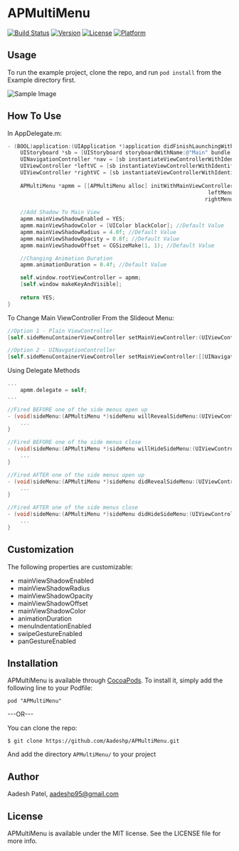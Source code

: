 # APMultiMenu

[![Build Status](https://travis-ci.org/Aadeshp/APMultiMenu.svg?branch=master)](https://travis-ci.org/Aadeshp/APMultiMenu)
[![Version](https://img.shields.io/cocoapods/v/APMultiMenu.svg?style=flat)](http://cocoadocs.org/docsets/APMultiMenu)
[![License](https://img.shields.io/cocoapods/l/APMultiMenu.svg?style=flat)](http://cocoadocs.org/docsets/APMultiMenu)
[![Platform](https://img.shields.io/cocoapods/p/APMultiMenu.svg?style=flat)](http://cocoadocs.org/docsets/APMultiMenu)

## Usage

To run the example project, clone the repo, and run `pod install` from the Example directory first.

![Sample Image](https://cloud.githubusercontent.com/assets/8670066/6205063/26d5ba6a-b52f-11e4-80dc-3934f5922c88.png)

## How To Use

In AppDelegate.m:

```objective-c
- (BOOL)application:(UIApplication *)application didFinishLaunchingWithOptions:(NSDictionary *)launchOptions {
    UIStoryboard *sb = [UIStoryboard storyboardWithName:@"Main" bundle:nil];
    UINavigationController *nav = [sb instantiateViewControllerWithIdentifier:@"Nav"];
    UIViewController *leftVC = [sb instantiateViewControllerWithIdentifier:@"LeftVC"];
    UIViewController *rightVC = [sb instantiateViewControllerWithIdentifier:@"RightVC"];
    
    APMultiMenu *apmm = [[APMultiMenu alloc] initWithMainViewController:nav 
                                                               leftMenu:leftVC 
                                                              rightMenu:rightVC];
                                                          
    //Add Shadow To Main View
    apmm.mainViewShadowEnabled = YES;
    apmm.mainViewShadowColor = [UIColor blackColor]; //Default Value
    apmm.mainViewShadowRadius = 4.0f; //Default Value
    apmm.mainViewShadowOpacity = 0.8f; //Default Value
    apmm.mainViewShadowOffset = CGSizeMake(1, 1); //Default Value

    //Changing Animation Duration
    apmm.animationDuration = 0.4f; //Default Value

    self.window.rootViewController = apmm;
    [self.window makeKeyAndVisible];
    
    return YES;
}
```

To Change Main ViewController From the Slideout Menu:

```objective-c
//Option 1 - Plain ViewController
[self.sideMenuContainerViewController setMainViewController:(UIViewController *)]

//Option 2 - UINavgationController
[self.sideMenuContainerViewController setMainViewController:[[UINavigationController alloc] initWithRootViewController:(UIViewController *)]];
```

Using Delegate Methods

```objective-c
...
    apmm.delegate = self;
...

//Fired BEFORE one of the side menus open up
- (void)sideMenu:(APMultiMenu *)sideMenu willRevealSideMenu:(UIViewController *)sideMenuViewController {
    ...
}

//Fired BEFORE one of the side menus close
- (void)sideMenu:(APMultiMenu *)sideMenu willHideSideMenu:(UIViewController *)sideMenuViewController {
    ...
}

//Fired AFTER one of the side menus open up
- (void)sideMenu:(APMultiMenu *)sideMenu didRevealSideMenu:(UIViewController *)sideMenuViewController {
    ...
}

//Fired AFTER one of the side menus close
- (void)sideMenu:(APMultiMenu *)sideMenu didHideSideMenu:(UIViewController *)sideMenuViewController { 
    ...
}
```

## Customization

The following properties are customizable:
- mainViewShadowEnabled
- mainViewShadowRadius
- mainViewShadowOpacity
- mainViewShadowOffset
- mainViewShadowColor
- animationDuration
- menuIndentationEnabled
- swipeGestureEnabled
- panGestureEnabled

## Installation

APMultiMenu is available through [CocoaPods](http://cocoapods.org). To install
it, simply add the following line to your Podfile:

    pod "APMultiMenu"
    
---OR---

You can clone the repo:
```
$ git clone https://github.com/Aadeshp/APMultiMenu.git
```
And add the directory ```APMultiMenu/``` to your project

## Author

Aadesh Patel, aadeshp95@gmail.com

## License

APMultiMenu is available under the MIT license. See the LICENSE file for more info.

